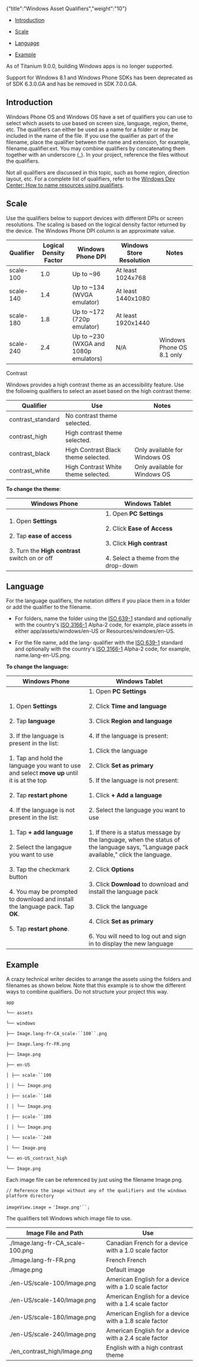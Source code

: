 {"title":"Windows Asset Qualifiers","weight":"10"}

* [Introduction](#introduction)

* [Scale](#scale)

* [Language](#language)

* [Example](#example)

As of Titanium 9.0.0, building Windows apps is no longer supported.

Support for Windows 8.1 and Windows Phone SDKs has been deprecated as of SDK 6.3.0.GA and has be removed in SDK 7.0.0.GA.

## Introduction

Windows Phone OS and Windows OS have a set of qualifiers you can use to select which assets to use based on screen size, language, region, theme, etc. The qualifiers can either be used as a name for a folder or may be included in the name of the file. If you use the qualifier as part of the filename, place the qualifier between the name and extension, for example, filename.qualifier.ext. You may combine qualifiers by concatenating them together with an underscore (\_). In your project, reference the files without the qualifiers.

Not all qualifiers are discussed in this topic, such as home region, direction layout, etc. For a complete list of qualifiers, refer to the [Windows Dev Center: How to name resources using qualifiers](https://msdn.microsoft.com/en-us/library/windows/apps/xaml/hh965324.aspx).

## Scale

Use the qualifiers below to support devices with different DPIs or screen resolutions. The scaling is based on the logical density factor returned by the device. The Windows Phone DPI column is an approximate value.

| Qualifier | Logical Density Factor | Windows Phone DPI | Windows Store Resolution | Notes |
| --- | --- | --- | --- | --- |
| scale-100 | 1.0 | Up to ~96 | At least 1024x768 |  |
| scale-140 | 1.4 | Up to ~134 (WVGA emulator) | At least 1440x1080 |  |
| scale-180 | 1.8 | Up to ~172 (720p emulator) | At least 1920x1440 |  |
| scale-240 | 2.4 | Up to ~230 (WXGA and 1080p emulators) | N/A | Windows Phone OS 8.1 only |

Contrast

Windows provides a high contrast theme as an accessibility feature. Use the following qualifiers to select an asset based on the high contrast theme:

| Qualifier | Use | Notes |
| --- | --- | --- |
| contrast\_standard | No contrast theme selected. |  |
| contrast\_high | High contrast theme selected. |  |
| contrast\_black | High Contrast Black theme selected. | Only available for Windows OS |
| contrast\_white | High Contrast White theme selected. | Only available for Windows OS |

**To change the theme**:

| Windows Phone | Windows Tablet |
| --- | --- |
| 1. Open **Settings**<br />    <br />2. Tap **ease of access**<br />    <br />3. Turn the **High contrast** switch on or off | 1. Open **PC Settings**<br />    <br />2. Click **Ease of Access**<br />    <br />3. Click **High contrast**<br />    <br />4. Select a theme from the drop-down |

## Language

For the language qualifiers, the notation differs if you place them in a folder or add the qualifier to the filename.

* For folders, name the folder using the [ISO 639-1](http://en.wikipedia.org/wiki/ISO_639-1) standard and optionally with the country's [ISO 3166-1](https://en.wikipedia.org/?title=ISO_3166-1) Alpha-2 code, for example, place assets in either app/assets/windows/en-US or Resources/windows/en-US.

* For the file name, add the lang- qualifier with the [ISO 639-1](http://en.wikipedia.org/wiki/ISO_639-1) standard and optionally with the country's [ISO 3166-1](https://en.wikipedia.org/?title=ISO_3166-1) Alpha-2 code, for example, name.lang-en-US.png.

**To change the language:**

| Windows Phone | Windows Tablet |
| --- | --- |
| 1. Open **Settings**<br />    <br />2. Tap **language**<br />    <br />3. If the language is present in the list:<br />    <br />    1. Tap and hold the language you want to use and select **move up** until it is at the top<br />        <br />    2. Tap **restart phone**<br />        <br />4. If the language is not present in the list:<br />    <br />    1. Tap **+ add language**<br />        <br />    2. Select the langague you want to use<br />        <br />    3. Tap the checkmark button<br />        <br />    4. You may be prompted to download and install the language pack. Tap **OK**.<br />        <br />    5. Tap **restart phone**. | 1. Open **PC Settings**<br />    <br />2. Click **Time and language**<br />    <br />3. Click **Region and language**<br />    <br />4. If the language is present:<br />    <br />    1. Click the language<br />        <br />    2. Click **Set as primary**<br />        <br />5. If the language is not present:<br />    <br />    1. Click **\+ Add a language**<br />        <br />    2. Select the language you want to use<br />        <br />        1. If there is a status message by the language, when the status of the language says, "Language pack available," click the language.<br />            <br />        2. Click **Options**<br />            <br />        3. Click **Download** to download and install the language pack<br />            <br />    3. Click the language<br />        <br />    4. Click **Set as primary**<br />        <br />6. You will need to log out and sign in to display the new language |

## Example

A crazy technical writer decides to arrange the assets using the folders and filenames as shown below. Note that this example is to show the different ways to combine qualifiers. Do not structure your project this way.

`app`

`└── assets`

`└── windows`

`├── Image.lang-fr-CA_scale-``100``.png`

`├── Image.lang-fr-FR.png`

`├── Image.png`

`├── en-US`

`│ ├── scale-``100`

`│ │ └── Image.png`

`│ ├── scale-``140`

`│ │ └── Image.png`

`│ ├── scale-``180`

`│ │ └── Image.png`

`│ └── scale-``240`

`│ └── Image.png`

`└── en-US_contrast_high`

`└── Image.png`

Each image file can be referenced by just using the filename Image.png.

`// Reference the image without any of the qualifiers and the windows platform directory`

`imageView.image =` `'Image.png'``;`

The qualifiers tell Windows which image file to use.

| Image File and Path | Use |
| --- | --- |
| ./Image.lang-fr-CA\_scale-100.png | Canadian French for a device with a 1.0 scale factor |
| ./Image.lang-fr-FR.png | French French |
| ./Image.png | Default image |
| ./en-US/scale-100/Image.png | American English for a device with a 1.0 scale factor |
| ./en-US/scale-140/Image.png | American English for a device with a 1.4 scale factor |
| ./en-US/scale-180/Image.png | American English for a device with a 1.8 scale factor |
| ./en-US/scale-240/Image.png | American English for a device with a 2.4 scale factor |
| ./en\_contrast\_high/Image.png | English with a high contrast theme |

